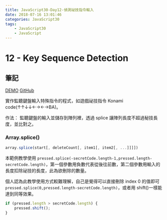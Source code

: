 ```yaml
---
title: JavaScript30-Day12-偵測祕技指令輸入
date: 2018-07-16 13:01:46
categories: JavaScript30
tags:
    - JavaScript30
    - JavaScript
---
```


# 12 - Key Sequence Detection

## 筆記

[DEMO](https://weiyuan1993.github.io/JavaScript30/12-Key-Sequence-Detection)
[GitHub](https://github.com/weiyuan1993/JavaScript30/tree/master/12-Key-Sequence-Detection)

實作監聽鍵盤輸入特殊指令的程式，如遊戲祕技指令 Konami code(↑↑↓↓←→←→BA)。

<!--more-->

作法： 監聽鍵盤的輸入並儲存到陣列裡，透過 splice 讓陣列長度不超過秘技長度，並比對之。

### Array.splice()

```javascript
array.splice(start[, deleteCount[, item1[, item2[, ...]]]])
```

本範例教學使用 `pressed.splice(-secretCode.length-1,pressed.length-secretCode.length)`，第一個參數用負數代表從後往前數，第二個參數用輸入的長度扣除祕技的長度，此為欲刪除的數量。

個人認為此教學使用方式較難理解，自己是覺得可以直接刪除 index 0 的值即可
`pressed.splice(0,pressed.length-secretCode.length)`，或者用 shift()一樣能達到同等效果。

```javascript
if (pressed.length > secretCode.length) {
    pressed.shift();
}
```
